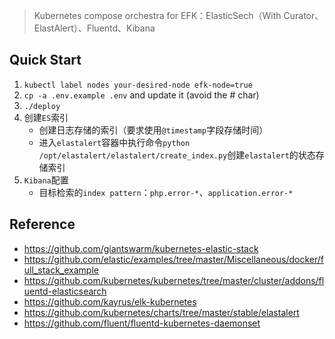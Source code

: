 >  Kubernetes compose orchestra for EFK：ElasticSech（With Curator、ElastAlert）、Fluentd、Kibana


## Quick Start
1. `kubectl label nodes your-desired-node efk-node=true`
2. `cp -a .env.example .env` and update it (avoid the # char)
3. `./deploy`
4. 创建`ES`索引
    * 创建日志存储的索引（要求使用`@timestamp`字段存储时间）
    * 进入`elastalert`容器中执行命令`python /opt/elastalert/elastalert/create_index.py`创建`elastalert`的状态存储索引
5. `Kibana`配置
    * 目标检索的`index pattern`：`php.error-*`、`application.error-*`


## Reference
* https://github.com/giantswarm/kubernetes-elastic-stack
* https://github.com/elastic/examples/tree/master/Miscellaneous/docker/full_stack_example
* https://github.com/kubernetes/kubernetes/tree/master/cluster/addons/fluentd-elasticsearch
* https://github.com/kayrus/elk-kubernetes
* https://github.com/kubernetes/charts/tree/master/stable/elastalert
* https://github.com/fluent/fluentd-kubernetes-daemonset
